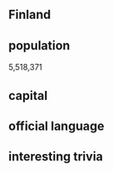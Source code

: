 ## Finland
##  population

5,518,371

##  capital

 
##  official language


##  interesting trivia



